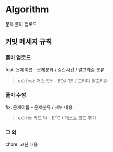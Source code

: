 # Algorithm

문제 풀이 업로드

## 커밋 메세지 규칙

### 풀이 업로드

feat: 문제이름 - 문제분류 / 걸린시간 / 알고리즘 분류

> ex) feat: 거스름돈 - BOJ 1분 / 그리디 알고리즘

### 풀이 수정

fix: 문제이름 - 문제분류 / 세부 내용

> ex) fix: 카드 덱 - ETC / 테스트 코드 추가

### 그 외

chore: 고친 내용
